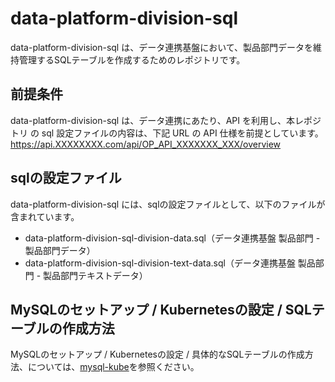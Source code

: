 # data-platform-division-sql

data-platform-division-sql は、データ連携基盤において、製品部門データを維持管理するSQLテーブルを作成するためのレポジトリです。 

## 前提条件  
data-platform-division-sql は、データ連携にあたり、API を利用し、本レポジトリ の sql 設定ファイルの内容は、下記 URL の API 仕様を前提としています。  
https://api.XXXXXXXX.com/api/OP_API_XXXXXXX_XXX/overview  

## sqlの設定ファイル

data-platform-division-sql には、sqlの設定ファイルとして、以下のファイルが含まれています。  

* data-platform-division-sql-division-data.sql（データ連携基盤 製品部門 - 製品部門データ）
* data-platform-division-sql-division-text-data.sql（データ連携基盤 製品部門 - 製品部門テキストデータ）

## MySQLのセットアップ / Kubernetesの設定 / SQLテーブルの作成方法

MySQLのセットアップ / Kubernetesの設定 / 具体的なSQLテーブルの作成方法、については、[mysql-kube](https://github.com/latonaio/mysql-kube)を参照ください。

